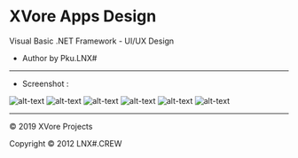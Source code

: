 # XVore Apps Design
Visual Basic .NET Framework - UI/UX Design

- Author by Pku.LNX#

--------------
- Screenshot :

![alt-text](https://raw.githubusercontent.com/PkuLNX/Xvore/master/VbNET/screenshot/Xv1.jpg)
![alt-text](https://raw.githubusercontent.com/PkuLNX/Xvore/master/VbNET/screenshot/Xv%20(1).jpg)
![alt-text](https://raw.githubusercontent.com/PkuLNX/Xvore/master/VbNET/screenshot/Xv%20(2).jpg)
![alt-text](https://raw.githubusercontent.com/PkuLNX/Xvore/master/VbNET/screenshot/Xv%20(3).jpg)
![alt-text](https://raw.githubusercontent.com/PkuLNX/Xvore/master/VbNET/screenshot/Xv%20(4).jpg)
![alt-text](https://raw.githubusercontent.com/PkuLNX/Xvore/master/VbNET/screenshot/Xv%20(5).jpg)

--------------

© 2019 XVore Projects

Copyright © 2012 LNX#.CREW
